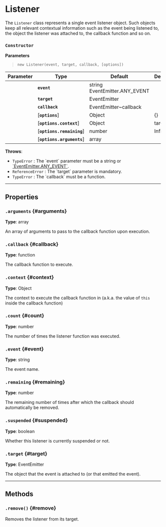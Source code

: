 
# Listener

The `Listener` class represents a single event listener object. Such objects keep all relevant
contextual information such as the event being listened to, the object the listener was attached
to, the callback function and so on.




### `Constructor`


  **Parameters**

  > `new Listener(event, target, callback, [options])`

  <div class="parameter-table-container">

  | Parameter    | Type         | Default      | Description  |
  | ------------ | ------------ | ------------ | ------------ |
    |**`event`** | string<br />EventEmitter.ANY_EVENT<br /> ||The event being listened to|
    |**`target`** | EventEmitter<br /> ||The [`EventEmitter`](EventEmitter) object that the listener is attached to.|
    |**`callback`** | EventEmitter~callback<br /> ||The function to call when the listener is triggered|
    |[**`options`**] | Object<br /> |{}||
    |[**`options.context`**] | Object<br /> |target|The context to invoke the listener in (a.k.a. the value of `this` inside the callback function).|
    |[**`options.remaining`**] | number<br /> |Infinity|The remaining number of times after which the callback should automatically be removed.|
    |[**`options.arguments`**] | array<br /> ||An array of arguments that will be passed separately to the callback function upon execution. The array is stored in the [`arguments`](#arguments) property and can be retrieved or modified as desired.|

  </div>


**Throws**:
* `TypeError` : The &#x60;event&#x60; parameter must be a string or
[&#x60;EventEmitter.ANY_EVENT&#x60;](EventEmitter#ANY_EVENT).
* `ReferenceError` : The &#x60;target&#x60; parameter is mandatory.
* `TypeError` : The &#x60;callback&#x60; must be a function.

***

## Properties

### `.arguments` {#arguments}
**Type**: array<br />


An array of arguments to pass to the callback function upon execution.


### `.callback` {#callback}
**Type**: function<br />


The callback function to execute.


### `.context` {#context}
**Type**: Object<br />


The context to execute the callback function in (a.k.a. the value of `this` inside the
callback function)


### `.count` {#count}
**Type**: number<br />


The number of times the listener function was executed.


### `.event` {#event}
**Type**: string<br />


The event name.


### `.remaining` {#remaining}
**Type**: number<br />


The remaining number of times after which the callback should automatically be removed.


### `.suspended` {#suspended}
**Type**: boolean<br />


Whether this listener is currently suspended or not.


### `.target` {#target}
**Type**: EventEmitter<br />


The object that the event is attached to (or that emitted the event).



***

## Methods


### `.remove()` {#remove}


Removes the listener from its target.






